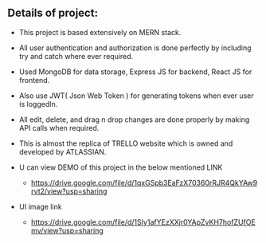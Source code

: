 ## Details of project:
* This project is based extensively on MERN stack.
* All user authentication and authorization is done perfectly by including try and catch where ever required.
* Used MongoDB for data storage, Express JS for backend, React JS for frontend.
* Also use JWT( Json Web Token ) for generating tokens when ever user is loggedIn.
* All edit, delete, and drag n drop changes are done properly by making API calls when required.
* This is almost the replica of TRELLO website which is owned and developed by ATLASSIAN.


* U can view DEMO of this project in the below mentioned LINK
  * https://drive.google.com/file/d/1qxGSpb3EaFzX70360rRJR4QkYAw9rvt2/view?usp=sharing

* UI image link
  * https://drive.google.com/file/d/1SIy1afYEzXXjr0YApZvKH7hofZUfOEmv/view?usp=sharing
